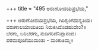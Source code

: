 +++
title = "495 ಅರುಣೋದಯಪ್ರಭೆಯ,"

+++
ಅರುಣೋದಯಪ್ರಭೆಯ, ಗಿರಿಶೃಂಗದುನ್ನತಿಯ।  
ವರುಣಾಲಯಾಯತಿಯ ನಿರುಕಿಸಿದೊಡಹುದೇಂ?॥  
ಬೆರಗು, ಬರಿಬೆರಗು, ನುಡಿಗರಿದೆನಿಪ್ಪಾನಂದ।  
ಪರಮಪೂಜೆಯುಮಂತು - ಮಂಕುತಿಮ್ಮ॥  
